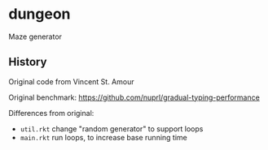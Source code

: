 dungeon
===

Maze generator


History
---

Original code from Vincent St. Amour

Original benchmark: <https://github.com/nuprl/gradual-typing-performance>

Differences from original:

- `util.rkt` change "random generator" to support loops
- `main.rkt` run loops, to increase base running time
